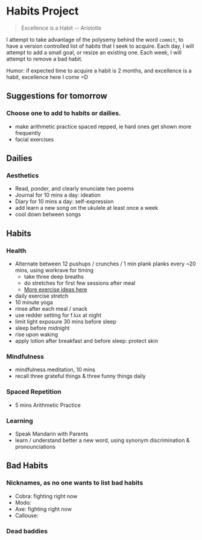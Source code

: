 # Habits Project
> Excellence is a Habit -- Aristotle

I attempt to take advantage of the polysemy behind the word `commit`, to have a version controlled list of habits that I seek to acquire. Each day, I will attempt to add a small goal, or resize an existing one. Each week, I will attempt to remove a bad habit. 

Humor: if expected time to acquire a habit is 2 months, and excellence is a habit, excellence here I come =D

## Suggestions for tomorrow
### Choose one to add to habits or dailies.
* make arithmetic practice spaced repped, ie hard ones get shown more frequently
* facial exercises

## Dailies
### Aesthetics
* Read, ponder, and clearly enunciate two poems
* Journal for 10 mins a day: ideation
* Diary for 10 mins a day: self-expression
* add learn a new song on the ukulele at least once a week
* cool down between songs

## Habits
### Health
* Alternate between 12 pushups / crunches / 1 min plank planks every ~20 mins, using workrave for timing
   + take three deep breaths
   + do stretches for first few sessions after meal
   + [More exercise ideas here](http://www.fitnessmagazine.com/workout/exercise-ball/best-stability-ball-exercises/)
* daily exercise stretch
* 10 minute yoga
* rinse after each meal / snack
* use redder setting for f.lux at night
* limit light exposure 30 mins before sleep
* sleep before midnight
* rise upon waking   
* apply lotion after breakfast and before sleep: protect skin

### Mindfulness
* mindfulness meditation, 10 mins
* recall three grateful things & three funny things daily

### Spaced Repetition
* 5 mins Arithmetic Practice

### Learning
* Speak Mandarin with Parents
* learn / understand better a new word, using synonym discrimination & pronounciations

## Bad Habits
### Nicknames, as no one wants to list bad habits
* Cobra: fighting right now
* Modo:
* Axe: fighting right now
* Callouse:

### Dead baddies

